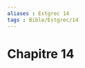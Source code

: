 ```yaml
---
aliases : Estgrec 14
tags : Bible/Estgrec/14
---
```


# Chapitre 14

###### 

###### 

###### 

###### 

###### 

###### 


